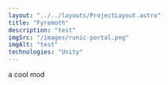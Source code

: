 ```yaml
---
layout: "../../layouts/ProjectLayout.astro"
title: "Fyremoth"
description: "test"
imgSrc: "/images/runic-portal.png"
imgAlt: "test"
technologies: "Unity"
---
```


a cool mod